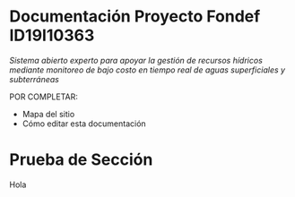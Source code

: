 # Documentación Proyecto Fondef ID19I10363

*Sistema abierto experto para apoyar la gestión de recursos hídricos mediante monitoreo de bajo costo en tiempo real de aguas superficiales y subterráneas*

POR COMPLETAR:
- Mapa del sitio
- Cómo editar esta documentación

# Prueba de Sección
Hola
